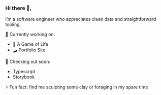 ### Hi there 👋,

 I’m a software engineer who appreciates clean data and straightforward tooling.

🚀 Currently working on:
  - 🛴 A Game of Life
  - 🛹 Portfolio Site

🌠 Checking out soon:
- Typescript
- Storybook
  
⚡ Fun fact: find me sculpting some clay or foraging in my spare time

<!--
**nikki-kiga/nikki-kiga** is a ✨ _special_ ✨ repository because its `README.md` (this file) appears on your GitHub profile.

Here are some ideas to get you started:

- 🔭 I’m currently working on ...
- 🌱 I’m currently learning ...
- 👯 I’m looking to collaborate on ...
- 🤔 I’m looking for help with ...
- 💬 Ask me about ...
- 📫 How to reach me: ...
- 😄 Pronouns: ...
- ⚡ Fun fact: find me 
-->
